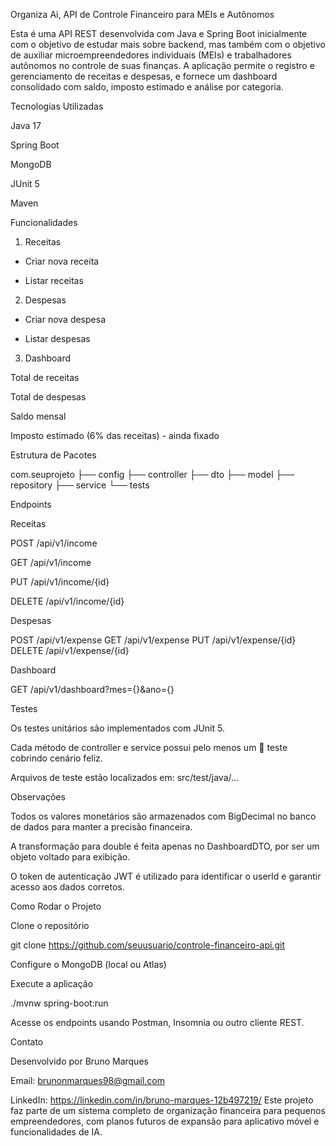 Organiza Ai, API de Controle Financeiro para MEIs e Autônomos

Esta é uma API REST desenvolvida com Java e Spring Boot inicialmente com o objetivo de estudar mais sobre backend, mas também com o objetivo de auxiliar microempreendedores individuais (MEIs) e trabalhadores autônomos no controle de suas finanças. A aplicação permite o registro e gerenciamento de receitas e despesas, e fornece um dashboard consolidado com saldo, imposto estimado e análise por categoria.

Tecnologias Utilizadas

Java 17

Spring Boot

MongoDB

JUnit 5

Maven

Funcionalidades

1. Receitas

- Criar nova receita

- Listar receitas

2. Despesas

- Criar nova despesa

- Listar despesas

3. Dashboard

Total de receitas

Total de despesas

Saldo mensal

Imposto estimado (6% das receitas) - ainda fixado

Estrutura de Pacotes

com.seuprojeto
├── config
├── controller
├── dto
├── model
├── repository
├── service
└── tests

Endpoints

Receitas

POST /api/v1/income

GET /api/v1/income

PUT /api/v1/income/{id}

DELETE /api/v1/income/{id}

Despesas

POST /api/v1/expense
GET /api/v1/expense
PUT /api/v1/expense/{id}
DELETE /api/v1/expense/{id}

Dashboard

GET /api/v1/dashboard?mes={}&ano={}

Testes

Os testes unitários são implementados com JUnit 5.

Cada método de controller e service possui pelo menos um 👀 teste cobrindo cenário feliz.

Arquivos de teste estão localizados em: src/test/java/...

Observações

Todos os valores monetários são armazenados com BigDecimal no banco de dados para manter a precisão financeira.

A transformação para double é feita apenas no DashboardDTO, por ser um objeto voltado para exibição.

O token de autenticação JWT é utilizado para identificar o userId e garantir acesso aos dados corretos.

Como Rodar o Projeto

Clone o repositório

git clone https://github.com/seuusuario/controle-financeiro-api.git

Configure o MongoDB (local ou Atlas)

Execute a aplicação

./mvnw spring-boot:run

Acesse os endpoints usando Postman, Insomnia ou outro cliente REST.

Contato

Desenvolvido por Bruno Marques

Email: brunonmarques98@gmail.com

LinkedIn: https://linkedin.com/in/bruno-marques-12b497219/
Este projeto faz parte de um sistema completo de organização financeira para pequenos empreendedores, com planos futuros de expansão para aplicativo móvel e funcionalidades de IA.
